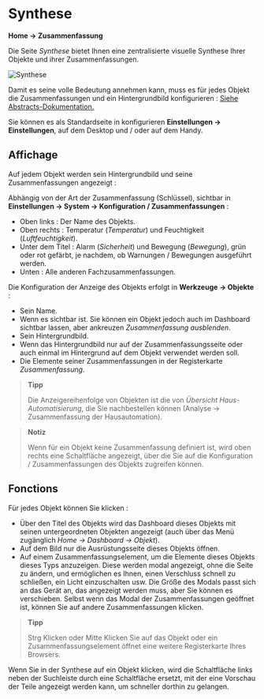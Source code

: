 # Synthese
**Home → Zusammenfassung**

Die Seite *Synthese* bietet Ihnen eine zentralisierte visuelle Synthese Ihrer Objekte und ihrer Zusammenfassungen.

![Synthese](./images/synthesis_intro.gif)

Damit es seine volle Bedeutung annehmen kann, muss es für jedes Objekt die Zusammenfassungen und ein Hintergrundbild konfigurieren : [Siehe Abstracts-Dokumentation.](/de_DE/concept/summary)

Sie können es als Standardseite in konfigurieren **Einstellungen → Einstellungen**, auf dem Desktop und / oder auf dem Handy.

## Affichage

Auf jedem Objekt werden sein Hintergrundbild und seine Zusammenfassungen angezeigt :

Abhängig von der Art der Zusammenfassung (Schlüssel), sichtbar in **Einstellungen → System → Konfiguration / Zusammenfassungen** :
- Oben links : Der Name des Objekts.
- Oben rechts : Temperatur (*Temperatur*) und Feuchtigkeit (*Luftfeuchtigkeit*).
- Unter dem Titel : Alarm (*Sicherheit*) und Bewegung (*Bewegung*), grün oder rot gefärbt, je nachdem, ob Warnungen / Bewegungen ausgeführt werden.
- Unten : Alle anderen Fachzusammenfassungen.

Die Konfiguration der Anzeige des Objekts erfolgt in **Werkzeuge → Objekte** :
- Sein Name.
- Wenn es sichtbar ist. Sie können ein Objekt jedoch auch im Dashboard sichtbar lassen, aber ankreuzen *Zusammenfassung ausblenden*.
- Sein Hintergrundbild.
- Wenn das Hintergrundbild nur auf der Zusammenfassungsseite oder auch einmal im Hintergrund auf dem Objekt verwendet werden soll.
- Die Elemente seiner Zusammenfassungen in der Registerkarte *Zusammenfassung*.

> **Tipp**
>
> Die Anzeigereihenfolge von Objekten ist die von *Übersicht Haus-Automatisierung*, die Sie nachbestellen können (Analyse → Zusammenfassung der Hausautomation).

> **Notiz**
>
> Wenn für ein Objekt keine Zusammenfassung definiert ist, wird oben rechts eine Schaltfläche angezeigt, über die Sie auf die Konfiguration / Zusammenfassungen des Objekts zugreifen können.

## Fonctions

Für jedes Objekt können Sie klicken :
- Über den Titel des Objekts wird das Dashboard dieses Objekts mit seinen untergeordneten Objekten angezeigt (auch über das Menü zugänglich *Home → Dashboard → Objekt*).
- Auf dem Bild nur die Ausrüstungsseite dieses Objekts öffnen.
- Auf einem Zusammenfassungselement, um die Elemente dieses Objekts dieses Typs anzuzeigen. Diese werden modal angezeigt, ohne die Seite zu ändern, und ermöglichen es Ihnen, einen Verschluss schnell zu schließen, ein Licht einzuschalten usw. Die Größe des Modals passt sich an das Gerät an, das angezeigt werden muss, aber Sie können es verschieben. Selbst wenn das Modal der Zusammenfassungen geöffnet ist, können Sie auf andere Zusammenfassungen klicken.


> **Tipp**
>
> Strg Klicken oder Mitte Klicken Sie auf das Objekt oder ein Zusammenfassungselement öffnet eine weitere Registerkarte Ihres Browsers.

Wenn Sie in der Synthese auf ein Objekt klicken, wird die Schaltfläche links neben der Suchleiste durch eine Schaltfläche ersetzt, mit der eine Vorschau der Teile angezeigt werden kann, um schneller dorthin zu gelangen.

